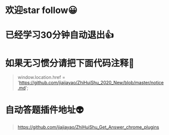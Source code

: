 # 欢迎star follow😀
# 已经学习30分钟自动退出👍
# 如果无习惯分请把下面代码注释👨
> window.location.href = 'https://github.com/jiajiayao/ZhiHuiShu_2020_New/blob/master/notice.md';



# 自动答题插件地址👽
> https://github.com/jiajiayao/ZhiHuiShu_Get_Answer_chrome_plugins
